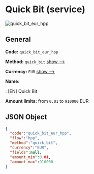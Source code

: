 
# Quick Bit (service) 
![quick_bit_eur_hpp](https://static.openfintech.io/payment_methods/quick_bit_eur_hpp/logo.svg?w=400&c=v0.59.26#w200)  

## General 
 
**Code:** `quick_bit_eur_hpp` 
 
**Method:** `quick_bit` 
 [show -->](/payment-methods/quick_bit/) 
 
**Currency:** `EUR` [show -->](/currencies/EUR/) 
 
**Name:** 
 
:	[EN] Quick Bit 
 
**Amount limits:** from `0.01` to `910000` EUR 

## JSON Object 

```json
{
  "code":"quick_bit_eur_hpp",
  "flow":"hpp",
  "method":"quick_bit",
  "currency":"EUR",
  "fields":null,
  "amount_min":0.01,
  "amount_max":910000
}
```  
